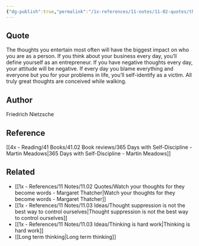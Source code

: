 ```yaml
---
{"dg-publish":true,"permalink":"/1x-references/11-notes/11-02-quotes/the-thoughts-you-entertain-most-often-will-have-the-biggest-impact-on-who-you-are-as-a-person-friedrich-nietzshce/","title":"quote","created":"2024-02-22T23:38:10.834+03:00","updated":"2024-02-22T23:39:59.872+03:00"}
---
```



## Quote
The thoughts you entertain most often will have the biggest impact on who you are as a person. If you think about your business every day, you’ll define yourself as an entrepreneur. If you have negative thoughts every day, your attitude will be negative. If every day you blame everything and everyone but you for your problems in life, you’ll self-identify as a victim.
All truly great thoughts are conceived while walking.

## Author
Friedrich Nietzsche

## Reference
[[4x - Reading/41 Books/41.02 Book reviews/365 Days with Self-Discipline - Martin Meadows\|365 Days with Self-Discipline - Martin Meadows]]

## Related
- [[1x - References/11 Notes/11.02 Quotes/Watch your thoughts for they become words - Margaret Thatcher\|Watch your thoughts for they become words - Margaret Thatcher]]
- [[1x - References/11 Notes/11.03 Ideas/Thought suppression is not the best way to control ourselves\|Thought suppression is not the best way to control ourselves]]
- [[1x - References/11 Notes/11.03 Ideas/Thinking is hard work\|Thinking is hard work]]
- [[Long term thinking\|Long term thinking]]